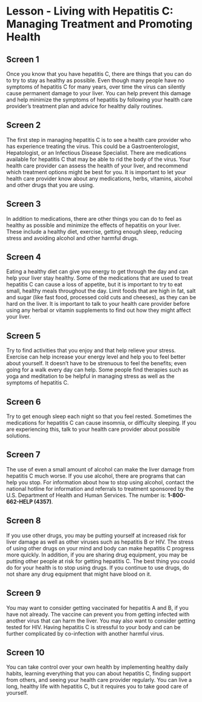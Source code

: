 # Lesson - Living with Hepatitis C: Managing Treatment and Promoting Health

## Screen 1
Once you know that you have hepatitis C, there are things that you can do to try to stay as healthy as possible. Even though many people have no symptoms of hepatitis C for many years, over time the virus can silently cause permanent damage to your liver. You can help prevent this damage and help minimize the symptoms of hepatitis by following your health care provider’s treatment plan and advice for healthy daily routines.

## Screen 2
The first step in managing hepatitis C is to see a health care provider who has experience treating the virus. This could be a Gastroenterologist, Hepatologist, or an Infectious Disease Specialist. There are medications available for hepatitis C that may be able to rid the body of the virus. Your health care provider can assess the health of your liver, and recommend which treatment options might be best for you. It is important to let your health care provider know about any medications, herbs, vitamins, alcohol and other drugs that you are using.

## Screen 3
In addition to medications, there are other things you can do to feel as healthy as possible and minimize the effects of hepatitis on your liver. These include a healthy diet, exercise, getting enough sleep, reducing stress and avoiding alcohol and other harmful drugs.

## Screen 4
Eating a healthy diet can give you energy to get through the day and can help your liver stay healthy. Some of the medications that are used to treat hepatitis C can cause a loss of appetite, but it is important to try to eat small, healthy meals throughout the day. Limit foods that are high in fat, salt and sugar (like fast food, processed cold cuts and cheeses), as they can be hard on the liver. It is important to talk to your health care provider before using any herbal or vitamin supplements to find out how they might affect your liver.

## Screen 5
Try to find activities that you enjoy and that help relieve your stress. Exercise can help increase your energy level and help you to feel better about yourself. It doesn’t have to be strenuous to feel the benefits; even going for a walk every day can help. Some people find therapies such as yoga and meditation to be helpful in managing stress as well as the symptoms of hepatitis C.

## Screen 6
Try to get enough sleep each night so that you feel rested. Sometimes the medications for hepatitis C can cause insomnia, or difficulty sleeping. If you are experiencing this, talk to your health care provider about possible solutions.

## Screen 7
The use of even a small amount of alcohol can make the liver damage from hepatitis C much worse. If you use alcohol, there are programs that can help you stop. For information about how to stop using alcohol, contact the national hotline for information and referrals to treatment sponsored by the U.S. Department of Health and Human Services. The number is: **1-800-662-HELP (4357)**.

## Screen 8
If you use other drugs, you may be putting yourself at increased risk for liver damage as well as other viruses such as hepatitis B or HIV. The stress of using other drugs on your mind and body can make hepatitis C progress more quickly. In addition, if you are sharing drug equipment, you may be putting other people at risk for getting hepatitis C. The best thing you could do for your health is to stop using drugs. If you continue to use drugs, do not share any drug equipment that might have blood on it.

## Screen 9
You may want to consider getting vaccinated for hepatitis A and B, if you have not already. The vaccine can prevent you from getting infected with another virus that can harm the liver. You may also want to consider getting tested for HIV. Having hepatitis C is stressful to your body and can be further complicated by co-infection with another harmful virus.

## Screen 10
You can take control over your own health by implementing healthy daily habits, learning everything that you can about hepatitis C, finding support from others, and seeing your health care provider regularly. You can live a long, healthy life with hepatitis C, but it requires you to take good care of yourself.

